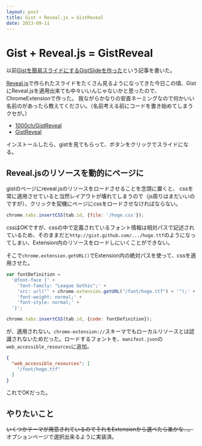```yaml
---
layout: post
title: Gist + Reveal.js = GistReveal
date: 2013-09-11
---
```


# Gist + Reveal.js = GistReveal

以前[Gistを簡易スライドにするGistSlideを作った](/posts/2013/gist-slide.html)という記事を書いた。

[Reveal.js](https://github.com/hakimel/reveal.js)で作られたスライドをたくさん見るようになってきた今日この頃、GistにReveal.jsを適用出来ても中々いいんじゃないかと思ったので、ChromeExtensionで作った。
我ながらかなりの安直ネーミングなので何かいい名前のがあったら教えてください。（名前考える前にコードを書き始めてしまうクセが。）

- [1000ch/GistReveal](https://github.com/1000ch/GistReveal)
- [GistReveal](https://chrome.google.com/webstore/detail/gistreveal/dbgcokbpeflcdicckohpdlgjjdecedpp)

インストールしたら、gistを見てもらって、ボタンをクリックでスライドになる。

## Reveal.jsのリソースを動的にページに

gistのページにreveal.jsのリソースをロードさせることを念頭に置くと、
cssを常に適用させていると当然レイアウトが壊れてしまうので（js周りはまだいいのですが）、クリックを契機にページにcssをロードさせなければならない。

```js
chrome.tabs.insertCSS(tab.id, {file: '/hoge.css'});
```

cssはOKですが、cssの中で定義されているフォント情報は相対パスで記述されているため、そのままだと`http://gist.github.com/.../hoge.ttf`のようになってしまい、Extension内のリソースをロードしにいくことができない。

そこで`chrome.extension.getURL()`でExtension内の絶対パスを使って、cssを適用させた。

```js
var fontDefinition =
  '@font-face {' +
    'font-family: "League Gothic";' +
    'src: url("' + chrome.extension.getURL("/font/hoge.ttf") + '");' +
    'font-weight: normal;' +
    'font-style: normal;' +
  '}';

chrome.tabs.insertCSS(tab.id, {code: fontDefinition});
```

が、適用されない。`chrome-extension://`スキーマでもローカルリソースとは認識されないためだった。ロードするフォントを、`manifest.json`の`web_accessible_resources`に追加。

```json
{
  "web_accessible_resources": [
    "/font/hoge.ttf"
  ]
}
```

これでOKだった。

## やりたいこと

~~いくつかテーマが用意されているのでそれをExtensionから選べたら楽かな…。~~オプションページで選択出来るように実装済。
